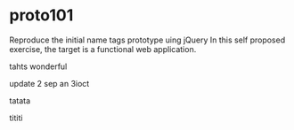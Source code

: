 # proto101
Reproduce the initial name tags prototype uing jQuery
In this self proposed exercise, the target is a functional web application.

tahts wonderful

update 2 sep an 3ioct

tatata

tititi
